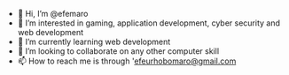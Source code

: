 - 👋 Hi, I’m @efemaro
- 👀 I’m interested in gaming, application development, cyber security and web development
- 🌱 I’m currently learning web development
- 💞️ I’m looking to collaborate on any other computer skill
- 📫 How to reach me is through 'efeurhobomaro@gmail.com

<!---
efemaro/efemaro is a ✨ special ✨ repository because its `README.md` (this file) appears on your GitHub profile.
You can click the Preview link to take a look at your changes.
--->
